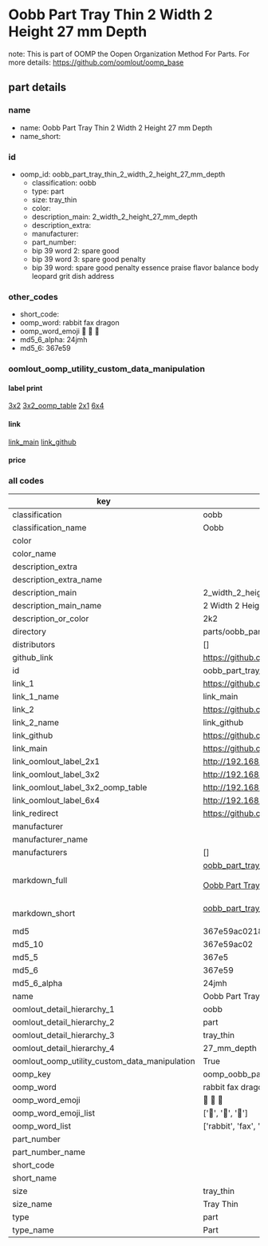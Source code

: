 # Oobb Part Tray Thin 2 Width 2 Height 27 mm Depth  

note: This is part of OOMP the Oopen Organization Method For Parts. For more details: https://github.com/oomlout/oomp_base

##  part details
  







### name
* name: Oobb Part Tray Thin 2 Width 2 Height 27 mm Depth
* name_short: 
### id
* oomp_id: oobb_part_tray_thin_2_width_2_height_27_mm_depth
  * classification: oobb
  * type: part
  * size: tray_thin
  * color: 
  * description_main: 2_width_2_height_27_mm_depth
  * description_extra: 
  * manufacturer: 
  * part_number: 
  * bip 39 word 2: spare good
  * bip 39 word 3: spare good penalty
  * bip 39 word: spare good penalty essence praise flavor balance body leopard grit dish address

### other_codes
* short_code: 
* oomp_word: rabbit fax dragon
* oomp_word_emoji :rabbit: :fax: :dragon:
* md5_6_alpha: 24jmh
* md5_6: 367e59






### oomlout_oomp_utility_custom_data_manipulation
#### label print
[3x2](http://192.168.1.245:1112/?label=oomp%2024jmh)
[3x2_oomp_table](http://192.168.1.108:1112/?label=oomp%2024jmh)
[2x1](http://192.168.1.242:1112/?label=oomp%2024jmh)
[6x4](http://192.168.1.55:1112/?label=oomp%2024jmh)    

#### link

[link_main](https://github.com/oomlout/oomlout_oomp_version_1_messy/tree/main/parts/oobb_part_tray_thin_2_width_2_height_27_mm_depth) [link_github](https://github.com/oomlout/oomlout_oomp_version_1_messy/tree/main/parts/oobb_part_tray_thin_2_width_2_height_27_mm_depth)                             

#### price







### all codes 
| key | value |  
| --- | --- |  
| classification | oobb |  
| classification_name | Oobb |  
| color |  |  
| color_name |  |  
| description_extra |  |  
| description_extra_name |  |  
| description_main | 2_width_2_height_27_mm_depth |  
| description_main_name | 2 Width 2 Height 27 mm Depth |  
| description_or_color | 2k2 |  
| directory | parts/oobb_part_tray_thin_2_width_2_height_27_mm_depth |  
| distributors | [] |  
| github_link | https://github.com/oomlout/oomlout_oomp_part_src/tree/main/parts/oobb_part_tray_thin_2_width_2_height_27_mm_depth |  
| id | oobb_part_tray_thin_2_width_2_height_27_mm_depth |  
| link_1 | https://github.com/oomlout/oomlout_oomp_version_1_messy/tree/main/parts/oobb_part_tray_thin_2_width_2_height_27_mm_depth |  
| link_1_name | link_main |  
| link_2 | https://github.com/oomlout/oomlout_oomp_version_1_messy/tree/main/parts/oobb_part_tray_thin_2_width_2_height_27_mm_depth |  
| link_2_name | link_github |  
| link_github | https://github.com/oomlout/oomlout_oomp_version_1_messy/tree/main/parts/oobb_part_tray_thin_2_width_2_height_27_mm_depth |  
| link_main | https://github.com/oomlout/oomlout_oomp_version_1_messy/tree/main/parts/oobb_part_tray_thin_2_width_2_height_27_mm_depth |  
| link_oomlout_label_2x1 | http://192.168.1.242:1112/?label=oomp%2024jmh |  
| link_oomlout_label_3x2 | http://192.168.1.245:1112/?label=oomp%2024jmh |  
| link_oomlout_label_3x2_oomp_table | http://192.168.1.108:1112/?label=oomp%2024jmh |  
| link_oomlout_label_6x4 | http://192.168.1.55:1112/?label=oomp%2024jmh |  
| link_redirect | https://github.com/oomlout/oomlout_oomp_version_1_messy/tree/main/parts/oobb_part_tray_thin_2_width_2_height_27_mm_depth |  
| manufacturer |  |  
| manufacturer_name |  |  
| manufacturers | [] |  
| markdown_full | [oobb_part_tray_thin_2_width_2_height_27_mm_depth](none)<br>[](none)<br>[Oobb Part Tray Thin 2 Width 2 Height 27 Mm Depth](none)<br><br> |  
| markdown_short | [oobb_part_tray_thin_2_width_2_height_27_mm_depth](none)<br><br> |  
| md5 | 367e59ac0218e23562d4c4d545191e83 |  
| md5_10 | 367e59ac02 |  
| md5_5 | 367e5 |  
| md5_6 | 367e59 |  
| md5_6_alpha | 24jmh |  
| name | Oobb Part Tray Thin 2 Width 2 Height 27 mm Depth |  
| oomlout_detail_hierarchy_1 | oobb |  
| oomlout_detail_hierarchy_2 | part |  
| oomlout_detail_hierarchy_3 | tray_thin |  
| oomlout_detail_hierarchy_4 | 27_mm_depth |  
| oomlout_oomp_utility_custom_data_manipulation | True |  
| oomp_key | oomp_oobb_part_tray_thin_2_width_2_height_27_mm_depth |  
| oomp_word | rabbit fax dragon |  
| oomp_word_emoji | :rabbit: :fax: :dragon: |  
| oomp_word_emoji_list | [':rabbit:', ':fax:', ':dragon:'] |  
| oomp_word_list | ['rabbit', 'fax', 'dragon'] |  
| part_number |  |  
| part_number_name |  |  
| short_code |  |  
| short_name |  |  
| size | tray_thin |  
| size_name | Tray Thin |  
| type | part |  
| type_name | Part |  
